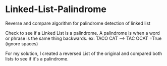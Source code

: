 # Linked-List-Palindrome
Reverse and compare algorithm for palindrome detection of linked list

Check to see if a Linked List is a palindrome. A palindrome is when a word or phrase is the same thing backwards.
ex: TACO CAT --> TAC OCAT =True (ignore spaces)

For my solution, I created a reversed List of the original and compared both lists to see if it's a palindrome.
